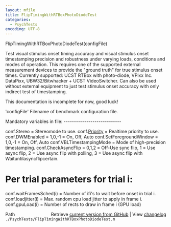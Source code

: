 ```yaml
---
layout: mfile
title: FlipTimingWithRTBoxPhotoDiodeTest
categories:
  - PsychTests
encoding: UTF-8
---
```


FlipTimingWithRTBoxPhotoDiodeTest(configFile)

Test visual stimulus onset timing accuracy and visual stimulus onset
timestamping precision and robustness under varying loads, conditions and
modes of operation. This requires one of the supported external
measurement devices to provide the "ground truth" for true stimulus onset
times. Currently supported: UCST RTBox with photo-diode, VPixx Inc. DataPixx,
UBW32/Bitwhacker + UCST VideoSwitcher. Can also be used without external
equipment to just test stimulus onset accuracy with only indirect test of
timestamping.

This documentation is incomplete for now, good luck!

'configFile' Filename of benchmark configuration file.

Mandatory variables in file:
\----------------------------

conf.Stereo              = Stereomode to use.
conf.[Priority](/docs/Priority)            = Realtime priority to use.
conf.DWMEnabled          = 1,0,-1 = On, Off, Auto
conf.SetForegroundWindow = 1,0,-1 = On, Off, Auto
conf.VBLTimestampingMode = Mode of high-precision timestamping.
conf.CheckAsyncFlip      = 0,1,2 = Off-Use sync flip, 1 = Use async flip, 2 = Use async flip with polling, 3 = Use async flip with Waituntilasyncflipcertain.

# Per trial parameters for trial i:

conf.waitFramesSched(i)  = Number of ifi's to wait before onset in trial i.
conf.loadjitter(i)       = Max. random cpu load jitter to apply in frame i.
conf.gpuLoad(i)          = Number of rects to draw in frame i (GPU load)


<div class="code_header" style="text-align:right;">
  <span style="float:left;">Path&nbsp;&nbsp;</span> <span class="counter">Retrieve <a href=
  "https://raw.github.com/Psychtoolbox-3/Psychtoolbox-3/beta/./PsychTests/FlipTimingWithRTBoxPhotoDiodeTest.m">current version from GitHub</a> | View <a href=
  "https://github.com/Psychtoolbox-3/Psychtoolbox-3/commits/beta/./PsychTests/FlipTimingWithRTBoxPhotoDiodeTest.m">changelog</a></span>
</div>
<div class="code">
  <code>./PsychTests/FlipTimingWithRTBoxPhotoDiodeTest.m</code>
</div>
